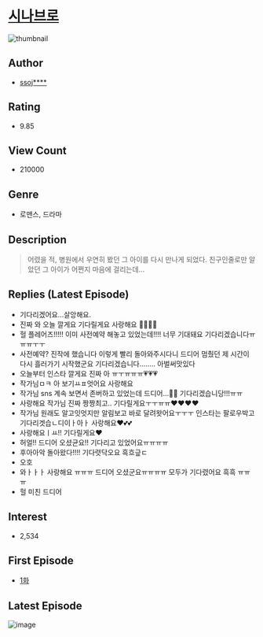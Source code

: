 # [시나브로](https://comic.naver.com/bestChallenge/list?titleId=794606)
![thumbnail](https://image-comic.pstatic.net/user_contents_data/challenge_comic/2022/05/08/320809/thumbnail_202x164bfcc8960_35f7_4385_9a91_66fa6c4bdcf2_00002225.JPEG)

## Author
- [ssoj****](https://comic.naver.com/artistTitle?id=320809)

## Rating
- 9.85

## View Count
- 210000

## Genre
- 로맨스, 드라마

## Description
> 어렸을 적, 병원에서 우연히 봤던 그 아이를 다시 만나게 되었다. 친구인줄로만 알았던 그 아이가 어쩐지 마음에 걸리는데...

## Replies (Latest Episode)
- 기다리겠어요...살앙해요.
- 진짜 와 오늘 깔게요 기다릴게요 사랑해요 🫶🏻🫶🏻
- 헐 플레어즈!!!!! 이미 사전예약 해놓고 있었는데!!!! 너무 기대돼요 기다리겠습니다ㅠㅠㅠㅜㅜ
- 사전예약? 진작에 했습니다 이렇게 빨리 돌아와주시다니 드디어 멈췄던 제 시간이 다시 흘러가기 시작했군요 기다리겠습니다........ 아벌써맛있다
- 오늘부터 인스타 깔게요 진짜 아 ㅠㅜㅠㅠㅠ💗💗💗
- 작가님ㅁㅋ 아 보기ㅛㅍ엇어요 사랑해요
- 작가님 sns 계속 보면서 존버하고 있었는데 드디어...🥹🥹 기다리겠습니당!!!ㅠㅠ
- 사랑해요 작가님 진짜 짱짱최고.. 기다릴게요ㅜㅜㅠㅠ❤️❤️❤️❤️
- 작가님 원래도 알고잇엇지만 알림보고 바로 달려왓어요ㅜㅜㅜ 인스타는 팔로우박고 기다리겟습ㄴ디이ㅏ아ㅏ 사랑해요❤️💕💕
- 사랑해요ㅣㅛ!! 기다릴게요♥
- 허얼!! 드디어 오셨균요!! 기다리고 있었어요ㅠㅠㅠㅠ
- 후아아악 돌아왔다!!!! 기다렷닥오요 흑흐긒ㄷ
- 오호
- 와ㅏㅏㅏ 사랑해요 ㅠㅠㅠ 드디어 오셨군요ㅠㅠㅠㅠ 모두가 기다렸어요 흑흑 ㅠㅠㅠ
- 헐 미친 드디어

## Interest
- 2,534

## First Episode
- [1화](https://comic.naver.com/bestChallenge/detail?titleId=794606&no=1)

## Latest Episode
![image](https://image-comic.pstatic.net/user_contents_data/challenge_comic/2023/04/28/320809/upload_7365694585172080182.jpeg)
